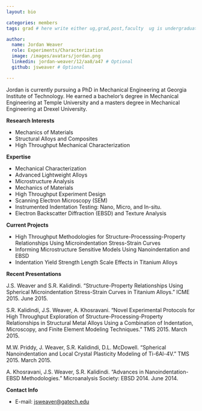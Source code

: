 ```yaml
---
layout: bio

categories: members
tags: grad # here write either ug,grad,post,faculty  ug is undergraduate, grad self explanatory, post is for post docs and visiting professors

author:
  name: Jordan Weaver
  role: Experiments/Characterization 
  image: /images/avatars/jordan.png
  linkedin: jordan-weaver/12/aa8/a47 # Optional
  github: jsweaver # Optional

---
```


Jordan is currently pursuing a PhD in Mechanical Engineering at Georgia Institute of Technology.  He earned a bachelor’s degree in Mechanical Engineering at Temple University and a masters degree in Mechanical Engineering at Drexel University.

**Research Interests**

* Mechanics of Materials
* Structural Alloys and Composites
* High Throughput Mechanical Characterization

**Expertise**

* Mechanical Characterization
* Advanced Lightweight Alloys
* Microstructure Analysis
* Mechanics of Materials
* High Throughput Experiment Design
* Scanning Electron Microscopy (SEM) 
* Instrumented Indentation Testing: Nano, Micro, and In-situ.
* Electron Backscatter Diffraction (EBSD) and Texture Analysis


**Current Projects**

* High Throughput Methodologies for Structure-Processsing-Property Relationships Using Microindentation Stress-Strain Curves
* Informing Microstructure Sensitive Models Using Nanoindentation and EBSD
* Indentation Yield Strength Length Scale Effects in Titanium Alloys

**Recent Presentations**  

J.S. Weaver and S.R. Kalidindi. “Structure-Property Relationships Using Spherical Microindentation Stress-Strain Curves in Titanium Alloys.” ICME 2015. June 2015.

S.R. Kalidindi, J.S. Weaver, A. Khosravani. “Novel Experimental Protocols for High Throughput Exploration of Structure-Processing-Property Relationships in Structural Metal Alloys Using a Combination of Indentation, Microscopy, and Finite Element Modeling Techniques.” TMS 2015. March 2015. 

M.W. Priddy, J. Weaver, S.R. Kalidindi, D.L. McDowell. “Spherical Nanoindentation and Local Crystal Plasticity Modeling of Ti-6Al-4V.” TMS 2015. March 2015.

A. Khosravani, J.S. Weaver, S.R. Kalidindi. “Advances in Nanoindentation-EBSD Methodologies.” Microanalysis Society: EBSD 2014. June 2014. 


**Contact Info**

* E-mail: jsweaver@gatech.edu